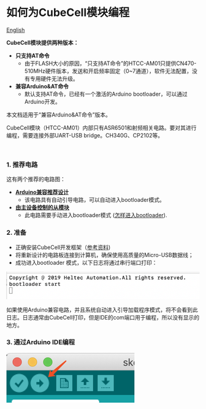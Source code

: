 # 如何为CubeCell模块编程
[English](https://heltec-automation-docs.readthedocs.io/en/latest/cubecell/htcc-am01/programming_cubecell.html)

**CubeCell模块提供两种版本：**

- **只支持AT命令**
  - 由于FLASH大小的原因，“只支持AT命令”的HTCC-AM01只提供CN470-510MHz硬件版本，发送和开启频率固定（0~7通道），软件无法配置，没有专用硬件无法升级。
- **兼容Arduino&AT命令**
  - 默认支持AT命令，已经有一个激活的Arduino bootloader，可以通过Arduino开发。

本文档适用于“兼容Arduino&AT命令”版本。

CubeCell模块（HTCC-AM01）内部只有ASR6501和射频相关电路。要对其进行编程，需要连接外部UART-USB bridge。CH340G、CP2102等。

&nbsp;

### 1. 推荐电路

这有两个推荐的电路图：

- **[Arduino兼容推荐设计](http://resource.heltec.cn/download/CubeCell/HTCC-AM01_Module/HTCC-AM01_Reference_Design(Arduino).pdf)**
  - 该电路具有自动引导电路，可以自动进入bootloader模式。
- **[由主设备控制的从模块](http://resource.heltec.cn/download/CubeCell/HTCC-AM01_Module/HTCC-AM01_Reference_Design(AT).pdf)**
  - 此电路需要手动进入bootloader模式 ([怎样进入bootloader](https://heltec-automation.readthedocs.io/zh_CN/latest/cubecell/frequently_asked_questions.html#bootloader)).

### 2. 准备

- 正确安装CubeCell开发框架（[参考资料](https://heltec-automation.readthedocs.io/zh_CN/latest/cubecell/quick_start.html))
- 将重新设计的电路板连接到计算机，确保使用高质量的Micro-USB数据线；
- 成功进入bootloader 模式，以下日志将通过串行端口打印：

![](img/programming_cubecell/01.png)

如果使用Arduino兼容电路，并且系统自动进入引导加载程序模式，将不会看到此日志。日志通常由CubeCell打印，但是IDE的com端口用于编程，所以没有显示的地方。

### 3. 通过Arduino IDE编程

![](img/programming_cubecell/02.png)

